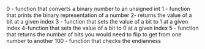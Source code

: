 0 - function that converts a binary number to an unsigned int
1 - function that prints the binary representation of a number
2- returns the value of a bit at a given index
3 - function that sets the value of a bit to 1 at a given index
4-function that sets the value of a bit to 0 at a given index
5 - function that returns the number of bits you would need to flip to get from one number to another
100 - function that checks the endianness
